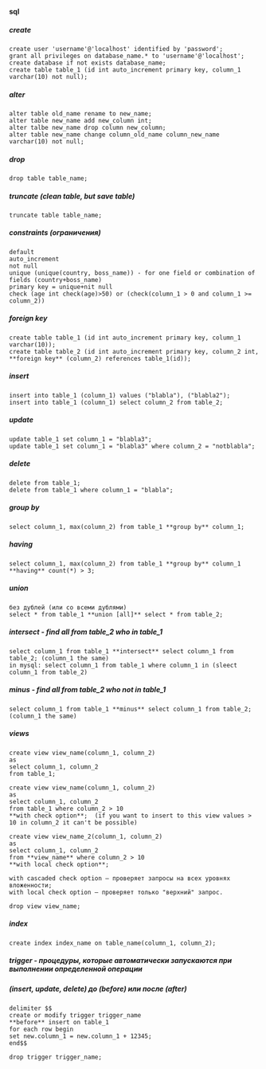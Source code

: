 **sql**
##### create
```
create user 'username'@'localhost' identified by 'password';
grant all privileges on database_name.* to 'username'@'localhost'; 
create database if not exists database_name;
create table table_1 (id int auto_increment primary key, column_1 varchar(10) not null);
```
##### alter
```
alter table old_name rename to new_name;
alter table new_name add new_column int;
alter talbe new_name drop column new_column;
alter table new_name change column_old_name column_new_name varchar(10) not null;
```
##### drop
```
drop table table_name;
```
##### truncate (clean table, but save table)
```
truncate table table_name;
```
##### constraints (ограничения)
```
default
auto_increment
not null
unique (unique(country, boss_name)) - for one field or combination of fields (country+boss_name)
primary key = unique+nit null
check (age int check(age)>50) or (check(column_1 > 0 and column_1 >= column_2))
```
##### foreign key
```
create table table_1 (id int auto_increment primary key, column_1 varchar(10));
create table table_2 (id int auto_increment primary key, column_2 int, **foreign key** (column_2) references table_1(id));
```
##### insert
```
insert into table_1 (column_1) values ("blabla"), ("blabla2");
insert into table_1 (column_1) select column_2 from table_2;
```
##### update
```
update table_1 set column_1 = "blabla3";
update table_1 set column_1 = "blabla3" where column_2 = "notblabla";
```
##### delete
```
delete from table_1;
delete from table_1 where column_1 = "blabla";
```
##### group by
```
select column_1, max(column_2) from table_1 **group by** column_1;
```
##### having
```
select column_1, max(column_2) from table_1 **group by** column_1 **having** count(*) > 3;
```
##### union
```
без дублей (или со всеми дублями)
select * from table_1 **union [all]** select * from table_2;
```
##### intersect - find all from table_2 who in table_1
```
select column_1 from table_1 **intersect** select column_1 from table_2; (column_1 the same)
in mysql: select column_1 from table_1 where column_1 in (sleect column_1 from table_2)
```
##### minus - find all from table_2 who not in table_1
```
select column_1 from table_1 **minus** select column_1 from table_2; (column_1 the same)
```
##### views
```
create view view_name(column_1, column_2)
as
select column_1, column_2
from table_1;

create view view_name(column_1, column_2)
as
select column_1, column_2
from table_1 where column_2 > 10
**with check option**;  (if you want to insert to this view values > 10 in column_2 it can't be possible)

create view view_name_2(column_1, column_2)
as
select column_1, column_2
from **view_name** where column_2 > 10
**with local check option**;

with cascaded check option – проверяет запросы на всех уровнях вложенности;
with local check option – проверяет только "верхний" запрос.

drop view view_name;
```
##### index
```
create index index_name on table_name(column_1, column_2);
```
##### trigger - процедуры, которые автоматически запускаются при выполнении определенной операции
##### (insert, update, delete) до (before) или после (after)
```
delimiter $$
create or modify trigger trigger_name
**before** insert on table_1
for each row begin
set new.column_1 = new.column_1 + 12345;
end$$

drop trigger trigger_name;
```
